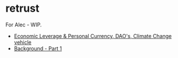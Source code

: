 retrust
=======

For Alec - WIP.

 - [Economic Leverage & Personal Currency, DAO's, Climate Change vehicle](https://slides.com/liamzebedee/retrust)
 - [Background - Part 1](https://medium.com/@liamzebedee/deriving-a-reliable-trust-protocol-that-scales-to-the-planet-pt-1-d994835cb008)
